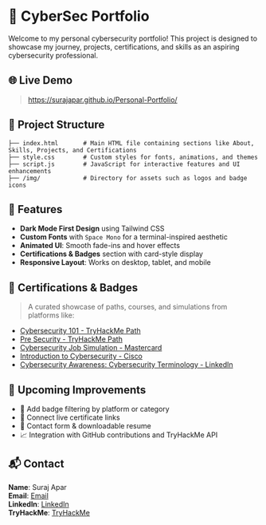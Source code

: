 
# 🚀 CyberSec Portfolio

Welcome to my personal cybersecurity portfolio! This project is designed to showcase my journey, projects, certifications, and skills as an aspiring cybersecurity professional.



## 🌐 Live Demo

> https://surajapar.github.io/Personal-Portfolio/



## 📁 Project Structure



```
├── index.html       # Main HTML file containing sections like About, Skills, Projects, and Certifications  
├── style.css        # Custom styles for fonts, animations, and themes  
├── script.js        # JavaScript for interactive features and UI enhancements  
├── /img/            # Directory for assets such as logos and badge icons  
```


## 🎨 Features

- **Dark Mode First Design** using Tailwind CSS<br>
- **Custom Fonts** with `Space Mono` for a terminal-inspired aesthetic<br>
- **Animated UI**: Smooth fade-ins and hover effects<br>
- **Certifications & Badges** section with card-style display<br>
- **Responsive Layout**: Works on desktop, tablet, and mobile<br>



## 🏅 Certifications & Badges

> A curated showcase of paths, courses, and simulations from platforms like:

- [Cybersecurity 101 - TryHackMe Path](https://media.licdn.com/dms/image/v2/D4E2DAQFhBhRNCsJ3iw/profile-treasury-document-images_1280/B4EZV12QTJGwAY-/1/1741438914221?e=1746662400&v=beta&t=RE9zcbEUQfqM9NucKT1pmrnVHV_PamZ5u9fihLGMB2Y)  
- [Pre Security - TryHackMe Path](https://tryhackme-certificates.s3-eu-west-1.amazonaws.com/THM-FKRV7GZBU0.png)  
- [Cybersecurity Job Simulation - Mastercard](https://media.licdn.com/dms/image/v2/D4E10AQE3N4-N_zfJqA/ads-document-images_800/ads-document-images_800/1/1735153094134?e=1746662400&v=beta&t=mgmRDlNw2I90phRdxkLXS6E-NZvr969vIRhrcfwM9bI)  
- [Introduction to Cybersecurity - Cisco](https://media.licdn.com/dms/image/v2/D4E2DAQEjwkbb95riuQ/profile-treasury-document-images_1280/profile-treasury-document-images_1280/1/1735038811426?e=1746662400&v=beta&t=oIGKsjYkQqP47jceAB5xLohldYo7IzdE-0Rq7Uq-PKM)
- [Cybersecurity Awareness: Cybersecurity Terminology - LinkedIn](https://www.linkedin.com/learning/certificates/fb9cccf39d3581cfec4490951d32b7ba2ee3f553aa5b5a59e7dfacc81d6c1b42)



## 🚧 Upcoming Improvements

- 🎯 Add badge filtering by platform or category
- 🔗 Connect live certificate links
- 💬 Contact form & downloadable resume
- 📈 Integration with GitHub contributions and TryHackMe API



## 📬 Contact

**Name**: Suraj Apar  
**Email**: [Email](aparsuraj@gmail.com)  
**LinkedIn**: [LinkedIn](https://www.linkedin.com/in/surajapar)  
**TryHackMe**: [TryHackMe](https://tryhackme.com/p/surajapar)
